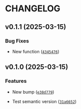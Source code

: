 # CHANGELOG


## v0.1.1 (2025-03-15)

### Bug Fixes

- New function
  ([`4345476`](https://github.com/kunnapatt/test-semantic-release/commit/4345476961d7dc50f64c27ca7c4e560564ebcce4))


## v0.1.0 (2025-03-15)

### Features

- New bump
  ([`e38d779`](https://github.com/kunnapatt/test-semantic-release/commit/e38d7798f3a080070cca2dc691bd94056dce8eeb))

- Test semantic version
  ([`31a6652`](https://github.com/kunnapatt/test-semantic-release/commit/31a665265c0985be43d8d8a8ab5220fc4961c6ff))
